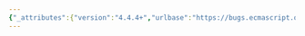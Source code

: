 ```yaml
---
{"_attributes":{"version":"4.4.4+","urlbase":"https://bugs.ecmascript.org/","maintainer":"dherman@mozilla.com"},"bug":{"bug_id":4251,"creation_ts":"2015-04-04 10:21:00 -0700","short_desc":"B.1.4: normal weight \"c\" terminal","delta_ts":"2015-04-16 14:01:22 -0700","product":"Draft for 6th Edition","component":"editorial issue","version":"Rev 37: April 3, 2015 Release Candidate 4","rep_platform":"All","op_sys":"All","bug_status":"RESOLVED","resolution":"FIXED","priority":"Normal","bug_severity":"minor","everconfirmed":true,"reporter":{"uid":"jmdyck","name":"Michael Dyck"},"assigned_to":{"uid":"allen","name":"Allen Wirfs-Brock"},"long_desc":[{"commentid":14116,"comment_count":0,"who":{"uid":"jmdyck","name":"Michael Dyck"},"bug_when":"2015-04-04 10:21:28 -0700","thetext":"In B.1.4 \"Regular Expression Patterns\",\nunder \"Syntax\",\nin the production for 'CharacterEscape',\nRHS #2 is:\n    c ControlLetter\nwhere 'c' is in a normal-weight monospace font.\n\nChange it to bold monospace."},{"commentid":14119,"comment_count":1,"who":{"uid":"allen","name":"Allen Wirfs-Brock"},"bug_when":"2015-04-04 10:37:54 -0700","thetext":"fixed in rev38 editor's draft"},{"commentid":14226,"comment_count":2,"who":{"uid":"allen","name":"Allen Wirfs-Brock"},"bug_when":"2015-04-16 14:01:22 -0700","thetext":"in rev38"}]}}
---
```

